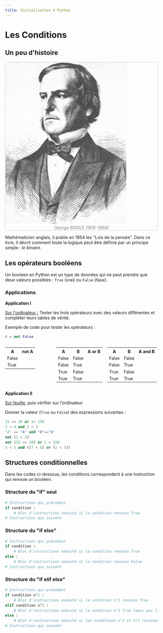 ```yaml
---
title: Initialisation à Python
---
```


# Les Conditions

## Un peu d'histoire

<div style="display: flex; flex-direction:column;  border: 1px solid #ccc; text-align: center; border-radius: 8px;">
  <img src="../../images/Portrait_of_George_Boole.png" alt="Python" width="400" />
  <span style="font-style: italic; color: gray;">George BOOLE (1815-1864)</span>
</div>

Mathématicien anglais, il publie en 1854 les "Lois de la pensée". Dans ce livre, il décrit comment toute la logique peut être définie par un principe simple : *le binaire*.

## Les opérateurs booléens

Un booléen en Python est un type de données qui ne peut prendre que deux valeurs possibles : `True` (vrai) ou `False` (faux).

### Applications

**Application I**

<u>Sur l'ordinateur :</u> Tester les trois opérateurs avec des valeurs différentes et compléter leurs tables de vérité.

Exemple de code pour tester les opérateurs :

```python
r = not False
```

<div style="display: flex; flex-direction: row; justify-content: space-evenly">
    <table>
        <tr>
            <th>A</th><th>not A</th>
        </tr>
        <tr>
            <td>False</td><td></td>
        </tr>
        <tr>
            <td>True</td><td></td>
        </tr>
    </table>
    <table>
        <tr>
            <th>A</th><th>B</th><th>A or B</th>
        </tr>
        <tr>
            <td>False</td><td>False</td><td></td>
        </tr>
        <tr>
            <td>False</td><td>True</td><td></td>
        </tr>
        <tr>
            <td>True</td><td>False</td><td></td>
        </tr>
        <tr>
            <td>True</td><td>True</td><td></td>
        </tr>
    </table>
    <table>
        <tr>
            <th>A</th><th>B</th><th>A and B</th>
        </tr>
        <tr>
            <td>False</td><td>False</td><td></td>
        </tr>
        <tr>
            <td>False</td><td>True</td><td></td>
        </tr>
        <tr>
            <td>True</td><td>False</td><td></td>
        </tr>
        <tr>
            <td>True</td><td>True</td><td></td>
        </tr>
    </table>
</div>


**Application II**

<u>Sur feuille</u>, puis vérifier sur l'ordinateur

Donner la valeur (`True` ou `False`) des expressions suivantes :

```python
15 <= 20 or 1> 150
2 < 4 and 2 < 3
"A" == "A" and "B"=="B"
not (1 < 3)
not (15 <= 20) or 1 < 150
3 < 5 and ((7 < 5) or (2 < 3))
```

## Structures conditionnelles
Dans les codes ci-dessous, les conditions correspondent à une instruction qui renvoie un booléen.

### Structure du "if" seul

```python
# Instructions qui précèdent
if condition :
    # Bloc d'instructions exécuté si la condition renvoie True
# Instructions qui suivent
```

### Structure du "if else"

```python
# Instructions qui précèdent
if condition :
    # Bloc d'instructions exécuté si la condition renvoie True
else :
    # Bloc d'instructions exécuté si la condition renvoie False
# Instructions qui suivent
```

### Structure du "if elif else"

```python
# Instructions qui précèdent
if condition n°1 :
    # Bloc d'instructions exécuté si la condition n°1 renvoie True
elif condition n°2 :
    # Bloc d'instructions exécuté si la condition n°2 True (mais pas la n°1)
else :
    # Bloc d'instructions exécuté si les conditions n°1 et n°2 renvoient False
# Instructions qui suivent
```
